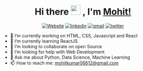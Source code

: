 <h1 align="center"> Hi there <img src="https://media.giphy.com/media/hvRJCLFzcasrR4ia7z/giphy.gif" width="30px"> , I'm <a href="https://aggarwal-mohit.netlify.com">Mohit!</a> </h1>
<p align="center">
    <a href="https://aggarwal-mohit.netlify.com"><img alt="Website" title="website" src="https://img.shields.io/badge/-Website-47CCCC?style=flat&logo=Google-Chrome&logoColor=white"/></a>
  <a href="https://www.linkedin.com/in/mohit-kumar-aggarwal/"><img alt="linkedin" title="Linkedin" src="https://img.shields.io/badge/LinkedIn-0077B5?style=flat&logo=linkedin&logoColor=white"/></a>
  <a href="mailto:mohitkumar06612@gmail.com"><img alt="gmail" title="gmail" src="https://img.shields.io/badge/Gmail-red?style=flat&logo=Gmail&logoColor=white"/></a>
  <a href="https://twitter.com/aggarwal_mohit_"><img alt="twitter" title="twitter" src="https://img.shields.io/badge/-Twitter-1ca0f1?style=flat&labelColor=1ca0f1&logo=twitter&logoColor=white"/></a>
</p>

- 🔭 I’m currently working on HTML, CSS, Javascript and React
- 🌱 I’m currently learning ReactJS
- 👯 I’m looking to collaborate on open Source
- 🤔 I’m looking for help with Web Development
- 💬 Ask me about Python, Data Science, Machine Learning
- 📫 How to reach me: mohitkumar06612@gmail.com
